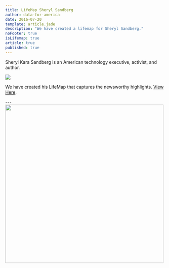 ```yaml
---
title: LifeMap Sheryl Sandberg
author: data-for-america
date: 2016-07-20
template: article.jade
description: "We have created a lifemap for Sheryl Sandberg."
noFooter: true
isLifemap: true
article: true
published: true
---
```


<p>
  Sheryl Kara Sandberg is an American technology executive, activist, and author.
<p>
<img class="ui medium image" style="margin: 0 auto;" src="http://lifemap.io/img/sherylsandberg.gif" />
</p>
<p>
   We have created his LifeMap that captures the newsworthy highlights. <a href="http://lifemap.io/sherylsandberg/" target="_blank">View Here</a>.
</p>
---
<a href="http://lifemap.io/sherylsandberg/" target="_blank">
<img class="ui medium image" style="width:500px; margin: 0 auto;" src="/img/lifemap/sherylsandberg.jpg" />
</a>
